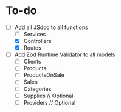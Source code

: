 # To-do

- [ ] Add all JSdoc to all functions
  - [ ] Services
  - [x] Controllers
  - [x] Routes
- [ ] Add Zod Runtime Validator to all models
  - [ ] Clients
  - [ ] Products
  - [ ] ProductsOnSale
  - [ ] Sales
  - [ ] Categories
  - [ ] Supplies // Optional
  - [ ] Providers // Optional

